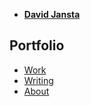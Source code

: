 - [**David Jansta**](./)
## Portfolio
   - [Work](work/index.md)
   - [Writing](writing/index.md)
   - [About](about.md)
